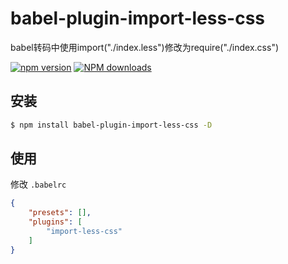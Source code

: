 # babel-plugin-import-less-css

babel转码中使用import("./index.less")修改为require("./index.css")

[![npm version](https://img.shields.io/npm/v/babel-plugin-import-less-css.svg)](https://www.npmjs.com/package/babel-plugin-import-less-css)
[![NPM downloads](http://img.shields.io/npm/dt/babel-plugin-import-less-css.svg?style=flat)](https://npmjs.org/package/babel-plugin-import-less-css)

## 安装

```bash
$ npm install babel-plugin-import-less-css -D
```

## 使用

修改 `.babelrc`

```json
{
	"presets": [],
	"plugins": [
		"import-less-css"
	]
}
```


